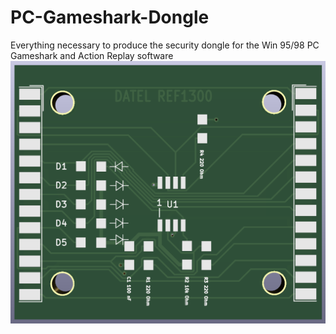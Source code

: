 # PC-Gameshark-Dongle
Everything necessary to produce the security dongle for the Win 95/98 PC Gameshark and Action Replay software
![image](https://github.com/Modman/PC-Gameshark-Dongle/blob/main/PC%20Gameshark.png)
